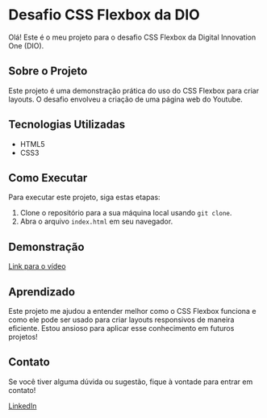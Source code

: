 
# Desafio CSS Flexbox da DIO

Olá! Este é o meu projeto para o desafio CSS Flexbox da Digital Innovation One (DIO). 

## Sobre o Projeto

Este projeto é uma demonstração prática do uso do CSS Flexbox para criar layouts. O desafio envolveu a criação de uma página web do Youtube.

## Tecnologias Utilizadas

- HTML5
- CSS3

## Como Executar

Para executar este projeto, siga estas etapas:

1. Clone o repositório para a sua máquina local usando `git clone`.
2. Abra o arquivo `index.html` em seu navegador.

## Demonstração

<a href="https://www.linkedin.com/feed/update/urn:li:activity:7162240450681155584/">Link para o vídeo</a>


## Aprendizado

Este projeto me ajudou a entender melhor como o CSS Flexbox funciona e como ele pode ser usado para criar layouts responsivos de maneira eficiente. Estou ansioso para aplicar esse conhecimento em futuros projetos!

## Contato

Se você tiver alguma dúvida ou sugestão, fique à vontade para entrar em contato!

<a href="https://www.linkedin.com/in/andre-silva366/">LinkedIn</a>



